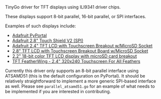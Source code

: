 TinyGo driver for TFT displays using ILI9341 driver chips.

These displays support 8-bit parallel, 16-bit parallel, or SPI interfaces.

Examples of such displays include:

 * [Adafruit PyPortal
 ](https://www.adafruit.com/product/4116)
 * [Adafruit 2.8" Touch Shield V2 (SPI)](http://www.adafruit.com/products/1651)
 * [Adafruit 2.4" TFT LCD with Touchscreen Breakout w/MicroSD Socket](https://www.adafruit.com/product/2478)
 * [2.8" TFT LCD with Touchscreen Breakout Board w/MicroSD Socket](https://www.adafruit.com/product/1770)
 * [2.2" 18-bit color TFT LCD display with microSD card breakout](https://www.adafruit.com/product/1770)
 * [TFT FeatherWing - 2.4" 320x240 Touchscreen For All Feathers](https://www.adafruit.com/product/3315)

Currently this driver only supports an 8-bit parallel interface using ATSAMD51
(this is the default configuration on PyPortal).  It should be relatively
straightforward to implement a more generic SPI-based interface as well.
Please see `parallel_atsamd51.go` for an example of what needs to be
implemented if you are interested in contributing.
